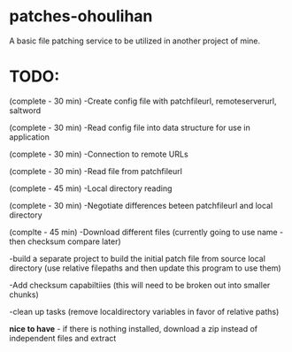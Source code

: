 # patches-ohoulihan
A basic file patching service to be utilized in another project of mine.


# TODO:
(complete - 30 min) -Create config file with patchfileurl, remoteserverurl, saltword

(complete - 30 min) -Read config file into data structure for use in application

(complete - 30 min) -Connection to remote URLs

(complete - 30 min) -Read file from patchfileurl

(complete - 45 min) -Local directory reading

(complete - 30 min) -Negotiate differences beteen patchfileurl and local directory 

(complte - 45 min) -Download different files  (currently going to use name -then checksum compare later) 

-build a separate project to build the initial patch file from source local directory  (use relative filepaths and then update this program to use them)

-Add checksum capabiltiies (this will need to be broken out into smaller chunks)

-clean up tasks (remove localdirectory variables in favor of relative paths)

**nice to have** - if there is nothing installed, download a zip instead of independent files and extract
